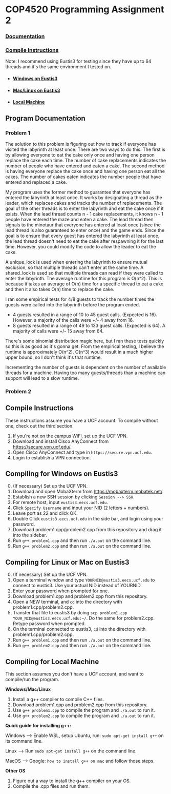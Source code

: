 # COP4520 Programming Assignment 2

### [Documentation](#Program-Documentation)

### [Compile Instructions](#Compile-Instructions)
Note: I recommend using Eustis3 for testing since they have up to 64 threads and it's the same environment I tested on.
- #### [Windows on Eustis3](#Compiling-for-Windows-on-Eustis3)
- #### [Mac/Linux on Eustis3](#Compiling-for-Linux-or-Mac-on-Eustis3)
- #### [Local Machine](#Compiling-for-Local-Machine)


## Program Documentation
### Problem 1
The solution to this problem is figuring out how to track if everyone has visited the labyrinth at least once.
There are two ways to do this. The first is by allowing everyone to eat the cake only once and having one person replace the cake each time.
The number of cake replacements indicates the number of people who have entered and eaten a cake.
The second method is having everyone replace the cake once and having one person eat all the cakes.
The number of cakes eaten indicates the number people that have entered and replaced a cake.

My program uses the former method to guarantee that everyone has entered the labyrinth at least once.
It works by designating a thread as the leader, which replaces cakes and tracks the number of replacements.
The goal of the other threads is to enter the labyrinth and eat the cake once if it exists.
When the lead thread counts n - 1 cake replacements, it knows n - 1 people have entered the maze and eaten a cake.
The lead thread then signals to the minotaur that everyone has entered at least once (since the lead thread is also guaranteed to enter once) and the game ends.
Since the goal is to ensure that every guest has entered the labyrinth at least once, the lead thread doesn't need to eat the cake after respawning it for the last time.
However, you could modify the code to allow the leader to eat the cake.

A unique_lock is used when entering the labyrinth to ensure mutual exclusion, so that multiple threads can't enter at the same time.
A shared_lock is used so that multiple threads can read if they were called to enter the labyrinth.
The average runtime for this program is O(n^2).
This is because it takes an average of O(n) time for a specific thread to eat a cake and then it also takes O(n) time to replace the cake.

I ran some empirical tests for 4/8 guests to track the number times the guests were called into the labyrinth before the program ended.
- 4 guests resulted in a range of 10 to 45 guest calls. (Expected is 16). However, a majority of the calls were +/- 4 away from 16.
- 8 guests resulted in a range of 49 to 133 guest calls. (Expected is 64). A majority of calls were +/- 15 away from 64.

There's some binomial distribution magic here, but I ran these tests quickly so this is as good as it's gonna get.
From the empirical testing, I believe the runtime is approximately O(n^2). O(n^3) would result in a much higher upper bound, so I don't think it's that runtime.

Incrementing the number of guests is dependent on the number of available threads for a machine.
Having too many guests/threads than a machine can support will lead to a slow runtime.

### Problem 2


## Compile Instructions
These instructions assume you have a UCF account. To compile without one, check out the third section.

1. If you're not on the campus WiFi, set up the UCF VPN.
2. Download and install Cisco AnyConnect from https://secure.vpn.ucf.edu/.
3. Open Cisco AnyConnect and type in `https://secure.vpn.ucf.edu`.
4. Login to establish a VPN connection.


## Compiling for Windows on Eustis3

0. (If necessary) Set up the UCF VPN.
1. Download and open MobaXterm from https://mobaxterm.mobatek.net/.
2. Establish a new SSH session by clicking `Session --> SSH`.
3. For remote host, input `eustis3.eecs.ucf.edu`.
4. Click `Specify Username` and input your NID (2 letters + numbers).
5. Leave port as 22 and click OK.
6. Double Click `eustis3.eecs.ucf.edu` in the side bar, and login using your password.
7. Download problem1.cpp/problem2.cpp from this repository and drag it into the sidebar.
8. Run `g++ problem1.cpp` and then run `./a.out` on the command line.
9. Run `g++ problem2.cpp` and then run `./a.out` on the command line.



## Compiling for Linux or Mac on Eustis3

0. (If necessary) Set up the UCF VPN.
1. Open a terminal window and type `YOURNID@eustis3.eecs.ucf.edu` to connect to eustis3. Use your actual NID instead of YOURNID.
2. Enter your password when prompted for one.
3. Download problem1.cpp and problem2.cpp from this repository.
4. Open a NEW terminal, and `cd` into the directory with problem1.cpp/problem2.cpp.
5. Transfer that file to eustis3 by doing `scp problem1.cpp YOUR_NID@eustis3.eecs.ucf.edu:~/`. Do the same for problem2.cpp. Retype password when prompted.
6. On the terminal connected to eustis3, `cd` into the directory with problem1.cpp/problem2.cpp.
7. Run `g++ problem1.cpp` and then run `./a.out` on the command line.
8. Run `g++ problem2.cpp` and then run `./a.out` on the command line.


## Compiling for Local Machine
This section assumes you don't have a UCF account, and want to compile/run the program.

**Windows/Mac/Linux**
1. Install a g++ compiler to compile C++ files.
2. Download problem1.cpp and problem2.cpp from this repository.
3. Use `g++ problem1.cpp` to compile the program and `./a.out` to run it.
4. Use `g++ problem2.cpp` to compile the program and `./a.out` to run it.

**Quick guide for installing g++:**

Windows --> Enable WSL, setup Ubuntu, run: `sudo apt-get install g++` on its command line.

Linux --> Run `sudo apt-get install g++` on the command line.

MacOS --> Google: `how to install g++ on mac` and follow those steps.


**Other OS**
1. Figure out a way to install the g++ compiler on your OS.
2. Compile the .cpp files and run them.
